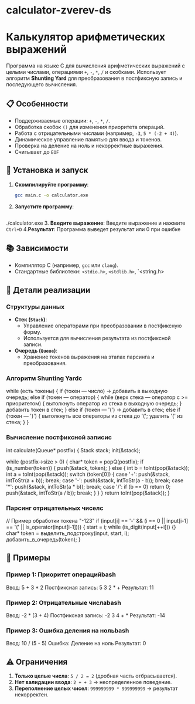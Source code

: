 # calculator-zverev-ds
# Калькулятор арифметических выражений

Программа на языке C для вычисления арифметических выражений с целыми числами, операциями `+`, `-`, `*`, `/` и скобками. Использует алгоритм **Shunting Yard** для преобразования в постфиксную запись и последующего вычисления.

## 📋 Особенности
- Поддерживаемые операции: `+`, `-`, `*`, `/`.
- Обработка скобок `()` для изменения приоритета операций.
- Работа с отрицательными числами (например, `-3`, `5 * (-2 + 4)`).
- Динамическое управление памятью для ввода и токенов.
- Проверка на деление на ноль и некорректные выражения.
- Считывает до `EOF`

## 🚀 Установка и запуск
1. **Скомпилируйте программу**:
   ```bash
   gcc main.c -o calculator.exe
2. **Запустите программу**:
   ```bash
  ./calculator.exe
3. **Введите выражение**:
Введите выражение и нажмите `Ctrl+D`
4.**Результат**:
Программа выведет результат или 0 при ошибке

## 📚 Зависимости
- Компилятор C (например, `gcc` или `clang`).
- Стандартные библиотеки: `<stdio.h>`, `<stdlib.h>`, `<string.h>

## 🔧 Детали реализации

### Структуры данных
- **Стек (`Stack`)**:
  - Управление операторами при преобразовании в постфиксную форму.
  - Используется для вычисления результата из постфиксной записи.
- **Очередь (`Queue`)**:
  - Хранение токенов выражения на этапах парсинга и преобразования.

### Алгоритм Shunting Yardc
while (есть токены) {
  if (токен — число) → добавить в выходную очередь;
  else if (токен — оператор) {
    while (верх стека — оператор с >= приоритетом) {
      вытолкнуть оператор из стека в выходную очередь;
    }
    добавить токен в стек;
  }
  else if (токен — '(') → добавить в стек;
  else if (токен — ')') {
    вытолкнуть все операторы из стека до '(';
    удалить '(' из стека;
  }
}

### Вычисление постфиксной записиc
int calculate(Queue* postfix) {
  Stack stack;
  init(&stack);

  while (postfix->size > 0) {
    char* token = popQ(postfix);
    if (is_number(token)) {
      push(&stack, token);
    } else {
      int b = toInt(pop(&stack));
      int a = toInt(pop(&stack));
      switch (token[0]) {
        case '+': push(&stack, intToStr(a + b)); break;
        case '-': push(&stack, intToStr(a - b)); break;
        case '*': push(&stack, intToStr(a * b)); break;
        case '/': 
          if (b == 0) return 0;
          push(&stack, intToStr(a / b)); 
          break;
      }
    }
  }
  return toInt(pop(&stack));
}

### Парсинг отрицательных чиселc
// Пример обработки токена "-123"
if (input[i] == '-' && (i == 0 || input[i-1] == '(' || is_operator(input[i-1]))) {
  start = i;
  while (is_digit(input[++i])) {}
  char* token = выделить_подстроку(input, start, i);
  добавить_в_очередь(token);
}
## 📖 Примеры

### Пример 1: Приоритет операцийbash
Ввод: 5 + 3 * 2
Постфиксная запись: 5 3 2 * +
Результат: 11

### Пример 2: Отрицательные числаbash
Ввод: -2 * (3 + 4)
Постфиксная запись: -2 3 4 + *
Результат: -14

### Пример 3: Ошибка деления на нольbash
Ввод: 10 / (5 - 5)
Ошибка: Деление на ноль
Результат: 0

## ⚠️ Ограничения
1. **Только целые числа**: `5 / 2 = 2` (дробная часть отбрасывается).
2. **Нет валидации ввода**: `2 + + 3` → неопределенное поведение.
3. **Переполнение целых чисел**: `999999999 * 999999999` → результат некорректен.
